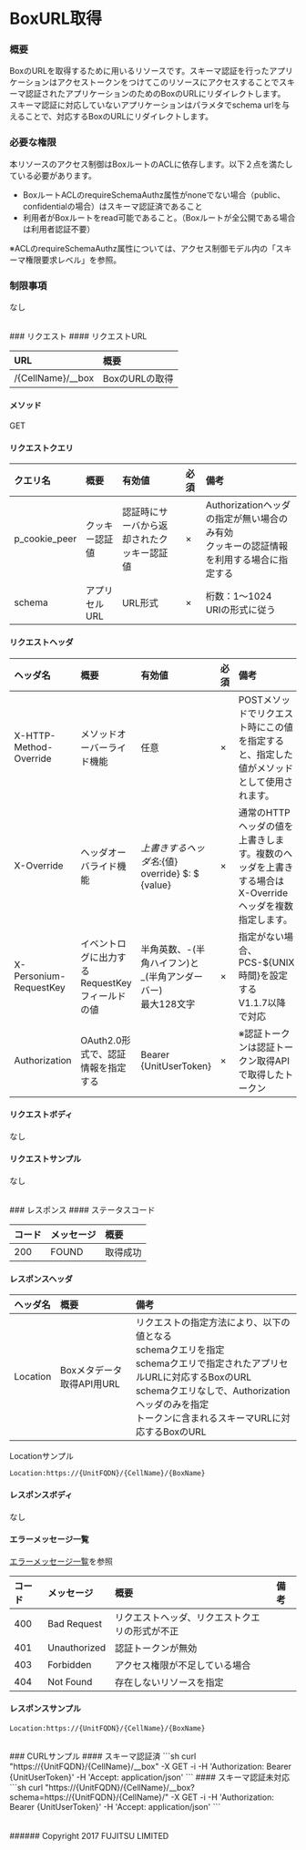 # BoxURL取得
### 概要
BoxのURLを取得するために用いるリソースです。スキーマ認証を行ったアプリケーションはアクセストークンをつけてこのリソースにアクセスすることでスキーマ認証されたアプリケーションのためのBoxのURLにリダイレクトします。  
スキーマ認証に対応していないアプリケーションはパラメタでschema urlを与えることで、対応するBoxのURLにリダイレクトします。

### 必要な権限
本リソースのアクセス制御はBoxルートのACLに依存します。以下２点を満たしている必要があります。
* BoxルートACLのrequireSchemaAuthz属性がnoneでない場合（public、confidentialの場合）はスキーマ認証済であること
* 利用者がBoxルートをread可能であること。（Boxルートが全公開である場合は利用者認証不要）

※ACLのrequireSchemaAuthz属性については、アクセス制御モデル内の「スキーマ権限要求レベル」を参照。

### 制限事項
なし

<br>
### リクエスト
#### リクエストURL

|URL<br>|概要<br>|
|:--|:--|
|/{CellName}/__box<br>|BoxのURLの取得<br>|
#### メソッド
GET

#### リクエストクエリ

|クエリ名<br>|概要<br>|有効値<br>|必須<br>|備考<br>|
|:--|:--|:--|:--|:--|
|p_cookie_peer<br>|クッキー認証値<br>|認証時にサーバから返却されたクッキー認証値<br>|×<br>|Authorizationヘッダの指定が無い場合のみ有効<br>クッキーの認証情報を利用する場合に指定する<br>|
|schema<br>|アプリセルURL<br>|URL形式<br>|×<br>|桁数：1&#65374;1024<br>URIの形式に従う<br>|


#### リクエストヘッダ

|ヘッダ名<br>|概要<br>|有効値<br>|必須<br>|備考<br>|
|:--|:--|:--|:--|:--|
|X-HTTP-Method-Override<br>|メソッドオーバーライド機能<br>|任意<br>|×<br>|POSTメソッドでリクエスト時にこの値を指定すると、指定した値がメソッドとして使用されます。<br>|
|X-Override<br>|ヘッダオーバライド機能<br>|${上書きするヘッダ名}:${値}  override} $: $ {value}<br>|×<br>|通常のHTTPヘッダの値を上書きします。複数のヘッダを上書きする場合はX-Overrideヘッダを複数指定します。<br>|
|X-Personium-RequestKey<br>|イベントログに出力するRequestKeyフィールドの値<br>|半角英数、-(半角ハイフン)と_(半角アンダーバー)<br>最大128文字<br>|×<br>|指定がない場合、PCS-${UNIX時間}を設定する<br>V1.1.7以降で対応<br>|
|Authorization<br>|OAuth2.0形式で、認証情報を指定する<br>|Bearer {UnitUserToken}<br>|×<br>|※認証トークンは認証トークン取得APIで取得したトークン<br>|
#### リクエストボディ
なし

#### リクエストサンプル
なし

<br>
### レスポンス
#### ステータスコード

|コード<br>|メッセージ<br>|概要<br>|
|:--|:--|:--|
|200<br>|FOUND<br>|取得成功<br>|
#### レスポンスヘッダ

|ヘッダ名<br>|概要<br>|備考<br>|
|:--|:--|:--|
|Location<br>|Boxメタデータ取得API用URL<br>|リクエストの指定方法により、以下の値となる<br>schemaクエリを指定<br>schemaクエリで指定されたアプリセルURLに対応するBoxのURL<br>schemaクエリなしで、Authorizationヘッダのみを指定<br>トークンに含まれるスキーマURLに対応するBoxのURL<br>|
Locationサンプル
```
Location:https://{UnitFQDN}/{CellName}/{BoxName}
```

#### レスポンスボディ
なし

#### エラーメッセージ一覧
[エラーメッセージ一覧](004_Error_Messages.html)を参照

|コード<br>|メッセージ<br>|概要<br>|備考<br>|
|:--|:--|:--|:--|
|400<br>|Bad Request<br>|リクエストヘッダ、リクエストクエリの形式が不正<br>| <br>|
|401<br>|Unauthorized<br>|認証トークンが無効<br>| <br>|
|403<br>|Forbidden<br>|アクセス権限が不足している場合<br>| <br>|
|404<br>|Not Found<br>|存在しないリソースを指定<br>| <br>

#### レスポンスサンプル
```
Location:https://{UnitFQDN}/{CellName}/{BoxName}
```
<br>
### CURLサンプル
#### スキーマ認証済
```sh
curl "https://{UnitFQDN}/{CellName}/__box" -X GET -i -H 'Authorization: Bearer {UnitUserToken}' -H 'Accept: application/json'
```
#### スキーマ認証未対応
```sh
curl "https://{UnitFQDN}/{CellName}/__box?schema=https://{UnitFQDN}/{CellName}/" -X GET -i -H 'Authorization: Bearer {UnitUserToken}' -H 'Accept: application/json'
```
<br>
<br>
<br>
###### Copyright 2017    FUJITSU LIMITED
